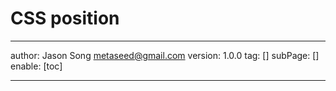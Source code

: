 # CSS position
---
author: Jason Song <metaseed@gmail.com>
version: 1.0.0
tag: []
subPage: []
enable: [toc]

---

